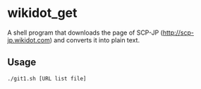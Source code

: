 # wikidot_get
A shell program that downloads the page of SCP-JP (http://scp-jp.wikidot.com) and converts it into plain text.

## Usage
```
./git1.sh [URL list file]
```

